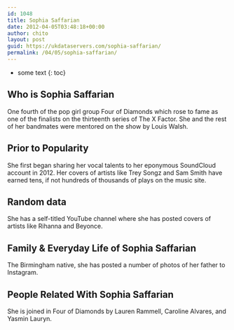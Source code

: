 ```yaml
---
id: 1048
title: Sophia Saffarian
date: 2012-04-05T03:48:18+00:00
author: chito
layout: post
guid: https://ukdataservers.com/sophia-saffarian/
permalink: /04/05/sophia-saffarian/
---
```


* some text
{: toc}
          
          
## Who is  Sophia Saffarian
                  
                  
                  
One fourth of the pop girl group Four of Diamonds which rose to fame as one of the finalists on the thirteenth series of The X Factor. She and the rest of her bandmates were mentored on the show by Louis Walsh.
                  
                
                
                
## Prior to Popularity 
                  
                  
                  
She first began sharing her vocal talents to her eponymous SoundCloud account in 2012. Her covers of artists like Trey Songz and Sam Smith have earned tens, if not hundreds of thousands of plays on the music site.
                  
                
                
                
## Random data 
                  
                  
                  
She has a self-titled YouTube channel where she has posted covers of artists like Rihanna and Beyonce.
                  
                
                
                
## Family & Everyday Life of Sophia Saffarian
                  
                  
                  
The Birmingham native, she has posted a number of photos of her father to Instagram.
                  
                
                
                
## People Related With  Sophia Saffarian
                  
                  
                  
She is joined in Four of Diamonds by Lauren Rammell, Caroline Alvares, and Yasmin Lauryn. 
                  
                
              
            
          
          
          
    
    
  

